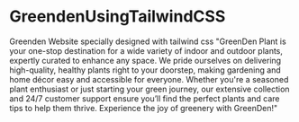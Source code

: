 # GreendenUsingTailwindCSS
Greenden Website specially designed with tailwind css
"GreenDen Plant is your one-stop destination for a wide variety of indoor and outdoor plants, expertly curated to enhance any space. We pride ourselves on delivering high-quality, healthy plants right to your doorstep, making gardening and home décor easy and accessible for everyone. Whether you're a seasoned plant enthusiast or just starting your green journey, our extensive collection and 24/7 customer support ensure you’ll find the perfect plants and care tips to help them thrive. Experience the joy of greenery with GreenDen!"








